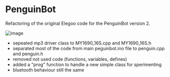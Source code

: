 # PenguinBot

Refactoring of the original Elegoo code for the PenguinBot version 2.

![image](https://github.com/giuliopons/PenguinBot/assets/1871627/f9962769-78e2-47cd-b678-49f4350c4cf7)

* sepeated mp3 driver class to MY1690_16S.cpp and MY1690_16S.h
* separated most of the code from main peguinbot.ino file to penguin.cpp and penguin.h
* removed not used code (functions, variables, defines)
* added a "prog" function to handle a new simple class for sperimenting
* bluetooth behaviour still the same


